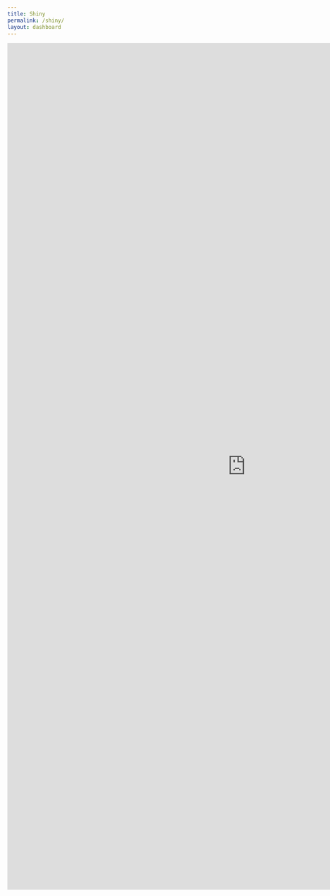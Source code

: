```yaml
---
title: Shiny
permalink: /shiny/
layout: dashboard
---
```

<div class="video-container">
    <iframe  src="https://datacore-upch.shinyapps.io/MalariaCases2013-2019/?_ga=2.191583523.805105035.1588358105-1026867860.1565147832" height="1920" width="1080" allowfullscreen="" frameborder="0">
    </iframe>
</div>
